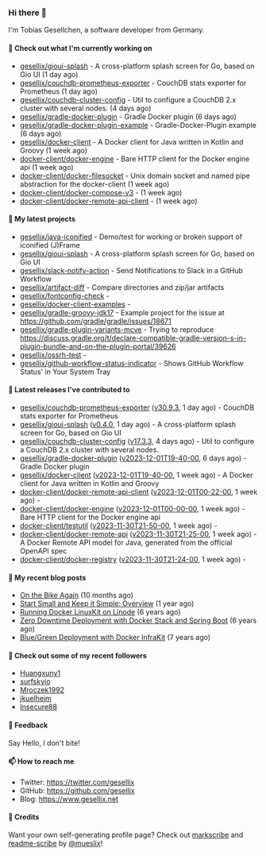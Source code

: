 ### Hi there 👋

I'm Tobias Gesellchen, a software developer from Germany.

#### 👷 Check out what I'm currently working on

- [gesellix/gioui-splash](https://github.com/gesellix/gioui-splash) - A cross-platform splash screen for Go, based on Gio UI (1 day ago)
- [gesellix/couchdb-prometheus-exporter](https://github.com/gesellix/couchdb-prometheus-exporter) - CouchDB stats exporter for Prometheus (1 day ago)
- [gesellix/couchdb-cluster-config](https://github.com/gesellix/couchdb-cluster-config) - Util to configure a CouchDB 2.x cluster with several nodes. (4 days ago)
- [gesellix/gradle-docker-plugin](https://github.com/gesellix/gradle-docker-plugin) - Gradle Docker plugin (6 days ago)
- [gesellix/gradle-docker-plugin-example](https://github.com/gesellix/gradle-docker-plugin-example) - Gradle-Docker-Plugin example (6 days ago)
- [gesellix/docker-client](https://github.com/gesellix/docker-client) - A Docker client for Java written in Kotlin and Groovy (1 week ago)
- [docker-client/docker-engine](https://github.com/docker-client/docker-engine) - Bare HTTP client for the Docker engine api (1 week ago)
- [docker-client/docker-filesocket](https://github.com/docker-client/docker-filesocket) - Unix domain socket and named pipe abstraction for the docker-client (1 week ago)
- [docker-client/docker-compose-v3](https://github.com/docker-client/docker-compose-v3) -  (1 week ago)
- [docker-client/docker-remote-api-client](https://github.com/docker-client/docker-remote-api-client) -  (1 week ago)

#### 🌱 My latest projects

- [gesellix/java-iconified](https://github.com/gesellix/java-iconified) - Demo/test for working or broken support of iconified (J)Frame
- [gesellix/gioui-splash](https://github.com/gesellix/gioui-splash) - A cross-platform splash screen for Go, based on Gio UI
- [gesellix/slack-notify-action](https://github.com/gesellix/slack-notify-action) - Send Notifications to Slack in a GitHub Workflow
- [gesellix/artifact-diff](https://github.com/gesellix/artifact-diff) - Compare directories and zip/jar artifacts
- [gesellix/fontconfig-check](https://github.com/gesellix/fontconfig-check) - 
- [gesellix/docker-client-examples](https://github.com/gesellix/docker-client-examples) - 
- [gesellix/gradle-groovy-jdk17](https://github.com/gesellix/gradle-groovy-jdk17) - Example project for the issue at https://github.com/gradle/gradle/issues/18671
- [gesellix/gradle-plugin-variants-mcve](https://github.com/gesellix/gradle-plugin-variants-mcve) - Trying to reproduce https://discuss.gradle.org/t/declare-compatible-gradle-version-s-in-plugin-bundle-and-on-the-plugin-portal/39626
- [gesellix/ossrh-test](https://github.com/gesellix/ossrh-test) - 
- [gesellix/github-workflow-status-indicator](https://github.com/gesellix/github-workflow-status-indicator) - Shows GitHub Workflow Status&#39; in Your System Tray

#### 🔭 Latest releases I've contributed to

- [gesellix/couchdb-prometheus-exporter](https://github.com/gesellix/couchdb-prometheus-exporter) ([v30.9.3](https://github.com/gesellix/couchdb-prometheus-exporter/releases/tag/v30.9.3), 1 day ago) - CouchDB stats exporter for Prometheus
- [gesellix/gioui-splash](https://github.com/gesellix/gioui-splash) ([v0.4.0](https://github.com/gesellix/gioui-splash/releases/tag/v0.4.0), 1 day ago) - A cross-platform splash screen for Go, based on Gio UI
- [gesellix/couchdb-cluster-config](https://github.com/gesellix/couchdb-cluster-config) ([v17.3.3](https://github.com/gesellix/couchdb-cluster-config/releases/tag/v17.3.3), 4 days ago) - Util to configure a CouchDB 2.x cluster with several nodes.
- [gesellix/gradle-docker-plugin](https://github.com/gesellix/gradle-docker-plugin) ([v2023-12-01T19-40-00](https://github.com/gesellix/gradle-docker-plugin/releases/tag/v2023-12-01T19-40-00), 6 days ago) - Gradle Docker plugin
- [gesellix/docker-client](https://github.com/gesellix/docker-client) ([v2023-12-01T19-40-00](https://github.com/gesellix/docker-client/releases/tag/v2023-12-01T19-40-00), 1 week ago) - A Docker client for Java written in Kotlin and Groovy
- [docker-client/docker-remote-api-client](https://github.com/docker-client/docker-remote-api-client) ([v2023-12-01T00-22-00](https://github.com/docker-client/docker-remote-api-client/releases/tag/v2023-12-01T00-22-00), 1 week ago) - 
- [docker-client/docker-engine](https://github.com/docker-client/docker-engine) ([v2023-12-01T00-00-00](https://github.com/docker-client/docker-engine/releases/tag/v2023-12-01T00-00-00), 1 week ago) - Bare HTTP client for the Docker engine api
- [docker-client/testutil](https://github.com/docker-client/testutil) ([v2023-11-30T21-50-00](https://github.com/docker-client/testutil/releases/tag/v2023-11-30T21-50-00), 1 week ago) - 
- [docker-client/docker-remote-api](https://github.com/docker-client/docker-remote-api) ([v2023-11-30T21-25-00](https://github.com/docker-client/docker-remote-api/releases/tag/v2023-11-30T21-25-00), 1 week ago) - A Docker Remote API model for Java, generated from the official OpenAPI spec
- [docker-client/docker-registry](https://github.com/docker-client/docker-registry) ([v2023-11-30T21-24-00](https://github.com/docker-client/docker-registry/releases/tag/v2023-11-30T21-24-00), 1 week ago) - 

#### 📜 My recent blog posts

- [On the Bike Again](https://www.gesellix.net/post/on-the-bike-again/) (10 months ago)
- [Start Small and Keep it Simple: Overview](https://www.gesellix.net/post/start-small-keep-it-simple-overview/) (1 year ago)
- [Running Docker LinuxKit on Linode](https://www.gesellix.net/post/running-docker-linuxkit-on-linode/) (6 years ago)
- [Zero Downtime Deployment with Docker Stack and Spring Boot](https://www.gesellix.net/post/zero-downtime-deployment-with-docker-stack-and-spring-boot/) (6 years ago)
- [Blue/Green Deployment with Docker InfraKit](https://www.gesellix.net/post/blue-green-deployment-with-docker-infrakit/) (7 years ago)



#### 👯 Check out some of my recent followers

- [Huangxuny1](https://github.com/Huangxuny1)
- [surfskyio](https://github.com/surfskyio)
- [Mroczek1992](https://github.com/Mroczek1992)
- [jkuelheim](https://github.com/jkuelheim)
- [Insecure88](https://github.com/Insecure88)

#### 💬 Feedback

Say Hello, I don't bite!

#### 📫 How to reach me

- Twitter: https://twitter.com/gesellix
- GitHub: https://github.com/gesellix
- Blog: https://www.gesellix.net

#### 🙇 Credits

Want your own self-generating profile page? Check out [markscribe](https://github.com/muesli/markscribe)
and [readme-scribe](https://github.com/muesli/readme-scribe) by [@mueslix](https://twitter.com/mueslix)!
